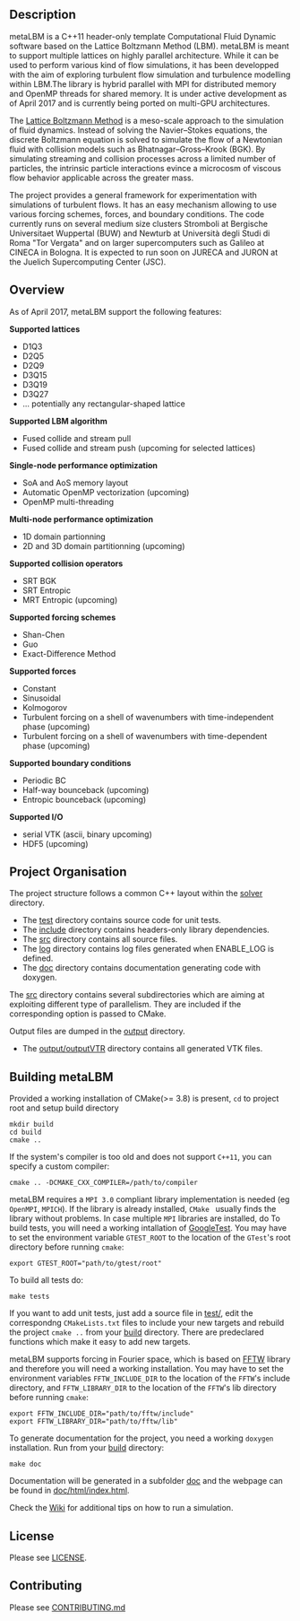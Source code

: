 ## Description

metaLBM is a C++11 header-only template Computational Fluid Dynamic software
based on the Lattice Boltzmann Method (LBM). metaLBM is meant to support multiple lattices
on highly parallel architecture. While it can be used to perform various kind
of flow simulations, it has been developped with the aim of exploring turbulent flow
simulation and turbulence modelling within LBM.The library is hybrid parallel with
MPI for distributed memory and OpenMP threads for shared memory. It is under active
development as of April 2017 and is currently being ported on multi-GPU architectures.

The [Lattice Boltzmann Method](https://en.wikipedia.org/wiki/Lattice_Boltzmann_methods)
is a meso-scale approach to the simulation of fluid dynamics. Instead of solving the
Navier–Stokes equations, the discrete Boltzmann equation is solved to simulate the flow
of a Newtonian fluid with collision models such as Bhatnagar–Gross–Krook (BGK). By
simulating streaming and collision processes across a limited number of particles, the
intrinsic particle interactions evince a microcosm of viscous flow behavior applicable
across the greater mass.

The project provides a general framework for experimentation with simulations
of turbulent flows. It has an easy mechanism allowing to use various forcing schemes,
forces, and boundary conditions. The code currently runs on several medium size clusters
Stromboli at Bergische Universitaet Wuppertal (BUW) and Newturb at Università degli Studi
di Roma "Tor Vergata" and on larger supercomputers such as Galileo at CINECA in Bologna.
It is expected to run soon on JURECA and JURON at the Juelich Supercomputing Center (JSC).

## Overview

As of April 2017, metaLBM support the following features:

**Supported lattices**
- D1Q3
- D2Q5
- D2Q9
- D3Q15
- D3Q19
- D3Q27
- ... potentially any rectangular-shaped lattice

**Supported LBM algorithm**
- Fused collide and stream pull
- Fused collide and stream push (upcoming for selected lattices)

**Single-node performance optimization**
- SoA and AoS memory layout
- Automatic OpenMP vectorization (upcoming)
- OpenMP multi-threading

**Multi-node performance optimization**
- 1D domain partionning
- 2D and 3D domain partitionning (upcoming)

**Supported collision operators**
- SRT BGK
- SRT Entropic
- MRT Entropic (upcoming)

**Supported forcing schemes**
- Shan-Chen
- Guo
- Exact-Difference Method

**Supported forces**
- Constant
- Sinusoidal
- Kolmogorov
- Turbulent forcing on a shell of wavenumbers with time-independent phase (upcoming)
- Turbulent forcing on a shell of wavenumbers with time-dependent phase (upcoming)

**Supported boundary conditions**
- Periodic BC
- Half-way bounceback (upcoming)
- Entropic bounceback (upcoming)

**Supported I/O**
- serial VTK (ascii, binary upcoming)
- HDF5 (upcoming)

## Project Organisation

The project structure follows a common C++ layout within the [solver](solver) directory.

- The [test](test) directory contains source code for unit tests.
- The [include](include) directory contains headers-only library dependencies.
- The [src](src) directory contains all source files.
- The [log](log) directory contains log files generated when ENABLE_LOG
is defined.
- The [doc](doc) directory contains documentation generating code
with doxygen.

The [src](src) directory contains several subdirectories which are aiming
at exploiting different type of parallelism. They are included if the corresponding option
is passed to CMake.


Output files are dumped in the [output](output) directory.
- The [output/outputVTR](output/outputVTR) directory contains all generated VTK
files.

## Building metaLBM

Provided a working installation of CMake(>= 3.8) is present, `cd` to project
root and setup build directory

```shell
mkdir build
cd build
cmake ..
```

If the system's compiler is too old and does not support `C++11`, you can specify
a custom compiler:

```shell
cmake .. -DCMAKE_CXX_COMPILER=/path/to/compiler
```

metaLBM requires a `MPI 3.0` compliant library implementation is needed (eg
`OpenMPI`, `MPICH`). If the library is already installed, `CMake ` usually
finds the library without problems. In case multiple `MPI` libraries are installed, do
To build tests, you will need a working intallation of
[GoogleTest](https://github.com/google/googletest). You may have to set the
environment variable `GTEST_ROOT` to the location of the `GTest`'s root directory
before running `cmake`:

```shell
export GTEST_ROOT="path/to/gtest/root"
```

To build all tests do:

```shell
make tests
```

If you want to add unit tests, just add a source file in [test/](test/),
edit the correspondng `CMakeLists.txt` files to include your new targets and rebuild the
project `cmake ..` from your [build](build) directory. There are
predeclared functions which make it easy to add new targets.

metaLBM supports forcing in Fourier space, which is based on [FFTW](http://www.fftw.org)
library and therefore you will need a working installation. You may have to set the
environment variables `FFTW_INCLUDE_DIR` to the location of the `FFTW`'s include directory,
and `FFTW_LIBRARY_DIR` to the location of the `FFTW`'s lib directory before running `cmake`:

```shell
export FFTW_INCLUDE_DIR="path/to/fftw/include"
export FFTW_LIBRARY_DIR="path/to/fftw/lib"
```

To generate documentation for the project, you need a working `doxygen`
installation. Run from your [build](build) directory:

```shell
make doc
```

Documentation will be generated in a subfolder [doc](doc) and the webpage
can be found in [doc/html/index.html](doc/html/index.html).

Check the [Wiki](https://gitlab.com/rooknrowl/metaLBM/wikis/home) for
additional tips on how to run a simulation.


## License
Please see [LICENSE](LICENSE).


## Contributing
Please see [CONTRIBUTING.md](CONTRIBUTING.md)
